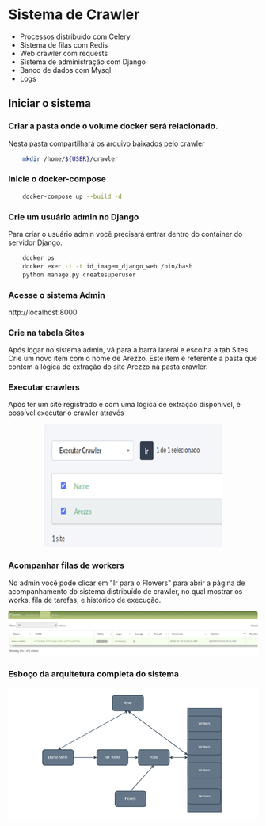 # Sistema de Crawler

- Processos distribuído com Celery
- Sistema de filas com Redis
- Web crawler com requests
- Sistema de administração com Django
- Banco de dados com Mysql
- Logs

## Iniciar o sistema

### Criar a pasta onde o volume docker será relacionado.
Nesta pasta compartilhará os arquivo baixados pelo crawler

```bash
    mkdir /home/${USER}/crawler
```

### Inicie o docker-compose
```bash
    docker-compose up --build -d
```
### Crie um usuário admin no Django
Para criar o usuário admin você precisará entrar dentro do container do servidor Django.

```bash
    docker ps
    docker exec -i -t id_imagem_django_web /bin/bash
    python manage.py createsuperuser
```

### Acesse o sistema Admin
http://localhost:8000

### Crie na tabela  Sites
Após logar no sistema admin, vá para a barra lateral e escolha a tab Sites. Crie um novo item com o nome de Arezzo. Este item é referente a pasta que contem a lógica de extração do site Arezzo na pasta crawler.

### Executar crawlers
Após ter um site registrado e com uma lógica de extração disponível, é possível executar o crawler através
<p align="center">
<img width="360" style="border-radius: 5px" height="250" src="./images/runCrawler.png" alt="Intro">
</p>


### Acompanhar filas de workers
No admin você pode clicar em "Ir para o Flowers" para abrir a página de acompanhamento do sistema distribuído de crawler, no qual mostrar os works, fila de tarefas, e histórico de execução.
<p align="center">
<img style="border-radius: 5px"  src="./images/flowers.png" alt="Intro">
</p>

### Esboço da arquitetura completa do sistema
<p align="center">
<img style="border-radius: 5px"  src="./images/system.png" alt="Intro">
</p>
